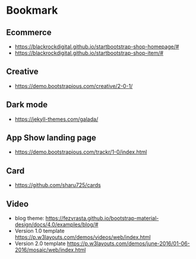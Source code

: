 
# Bookmark

## Ecommerce 
* https://blackrockdigital.github.io/startbootstrap-shop-homepage/#
* https://blackrockdigital.github.io/startbootstrap-shop-item/#

## Creative 
* https://demo.bootstrapious.com/creative/2-0-1/

## Dark mode
* https://jekyll-themes.com/galada/

## App Show landing page
* https://demo.bootstrapious.com/trackr/1-0/index.html

## Card 
* https://github.com/sharu725/cards

## Video
* blog theme: https://fezvrasta.github.io/bootstrap-material-design/docs/4.0/examples/blog/#
* Version 1.0 template https://p.w3layouts.com/demos/videos/web/index.html
* Version 2.0 template https://p.w3layouts.com/demos/june-2016/01-06-2016/mosaic/web/index.html